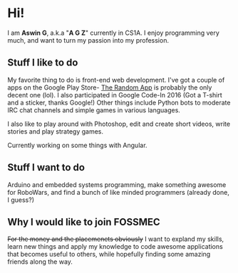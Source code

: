 # Hi!
I am **Aswin G**, a.k.a "**A G Z**" currently in CS1A. I enjoy programming very much, and want to turn my passion into my profession.

## Stuff I like to do
My favorite thing to do is front-end web development.
I've got a couple of apps on the Google Play Store- [The Random App](https://play.google.com/store/apps/details?id=com.agzuniverse.xapp) is probably the only decent one (lol).
I also participated in Google Code-In 2016 (Got a T-shirt and a sticker, thanks Google!)
Other things include Python bots to moderate IRC chat channels and simple games in various languages.

I also like to play around with Photoshop, edit and create short videos, write stories and play strategy games.

Currently working on some things with Angular.

## Stuff I want to do

Arduino and embedded systems programming, make something awesome for RoboWars, and find a bunch of like minded programmers (already done, I guess?)

## Why I would like to join FOSSMEC
~~For the money and the placemenets obviously~~ I want to expland my skills, learn new things and apply my knowledge to code awesome applications that becomes useful to others, while hopefully finding some amazing friends along the way.
